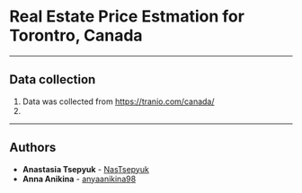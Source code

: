 # Real Estate Price Estmation for Torontro, Canada
***
## Data collection
1) Data was collected from https://tranio.com/canada/
2)
***
## Authors
* **Anastasia Tsepyuk**  - [NasTsepyuk](https://github.com/NasTsepyuk)
* **Anna Anikina**  - [anyaanikina98](https://github.com/anyaanikina98)
